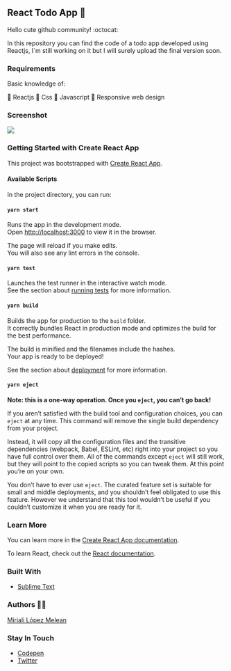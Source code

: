 ## React Todo App :open_file_folder:

Hello cute github community! :octocat:

In this repository you can find the code of a todo app developed using Reactjs, I´m still working on it but I will surely upload the final version soon.

### Requirements

Basic knowledge of:

:star2: Reactjs    :star2: Css    :star2: Javascript    :star2: Responsive web design

### Screenshot
![](https://instagram.fccs3-1.fna.fbcdn.net/v/t51.2885-15/fr/e15/s1080x1080/130852768_3594769800604356_2301198359978240444_n.jpg?_nc_ht=instagram.fccs3-1.fna.fbcdn.net&_nc_cat=100&_nc_ohc=tpAm9oq9vd8AX82HMgQ&tp=1&oh=550228b86658d7fc03487e0cb38c847a&oe=5FFDD011&ig_cache_key=MjQ2MzE1NTg2MDEwNTc2MzQyMg%3D%3D.2)

### Getting Started with Create React App

This project was bootstrapped with [Create React App](https://github.com/facebook/create-react-app).

#### Available Scripts

In the project directory, you can run:

#### `yarn start`

Runs the app in the development mode.\
Open [http://localhost:3000](http://localhost:3000) to view it in the browser.

The page will reload if you make edits.\
You will also see any lint errors in the console.

#### `yarn test`

Launches the test runner in the interactive watch mode.\
See the section about [running tests](https://facebook.github.io/create-react-app/docs/running-tests) for more information.

#### `yarn build`

Builds the app for production to the `build` folder.\
It correctly bundles React in production mode and optimizes the build for the best performance.

The build is minified and the filenames include the hashes.\
Your app is ready to be deployed!

See the section about [deployment](https://facebook.github.io/create-react-app/docs/deployment) for more information.

#### `yarn eject`

**Note: this is a one-way operation. Once you `eject`, you can’t go back!**

If you aren’t satisfied with the build tool and configuration choices, you can `eject` at any time. This command will remove the single build dependency from your project.

Instead, it will copy all the configuration files and the transitive dependencies (webpack, Babel, ESLint, etc) right into your project so you have full control over them. All of the commands except `eject` will still work, but they will point to the copied scripts so you can tweak them. At this point you’re on your own.

You don’t have to ever use `eject`. The curated feature set is suitable for small and middle deployments, and you shouldn’t feel obligated to use this feature. However we understand that this tool wouldn’t be useful if you couldn’t customize it when you are ready for it.

### Learn More

You can learn more in the [Create React App documentation](https://facebook.github.io/create-react-app/docs/getting-started).

To learn React, check out the [React documentation](https://reactjs.org/).

### Built With
- [Sublime Text](https://www.sublimetext.com/)

### Authors :woman_technologist:
[Miriali López Melean](https://github.com/Miriali) 

### Stay In Touch
- [Codepen](https://codepen.io/your-work/) 
- [Twitter](https://twitter.com/miricailopez)
